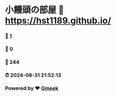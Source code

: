 # 小饅頭の部屋 :link: https://hst1189.github.io/ 
### :page_facing_up: [1](https://hst1189.github.io//tag.html) 
### :speech_balloon: 0 
### :hibiscus: 244 
### :alarm_clock: 2024-08-31 21:52:13 
### Powered by :heart: [Gmeek](https://github.com/Meekdai/Gmeek)
